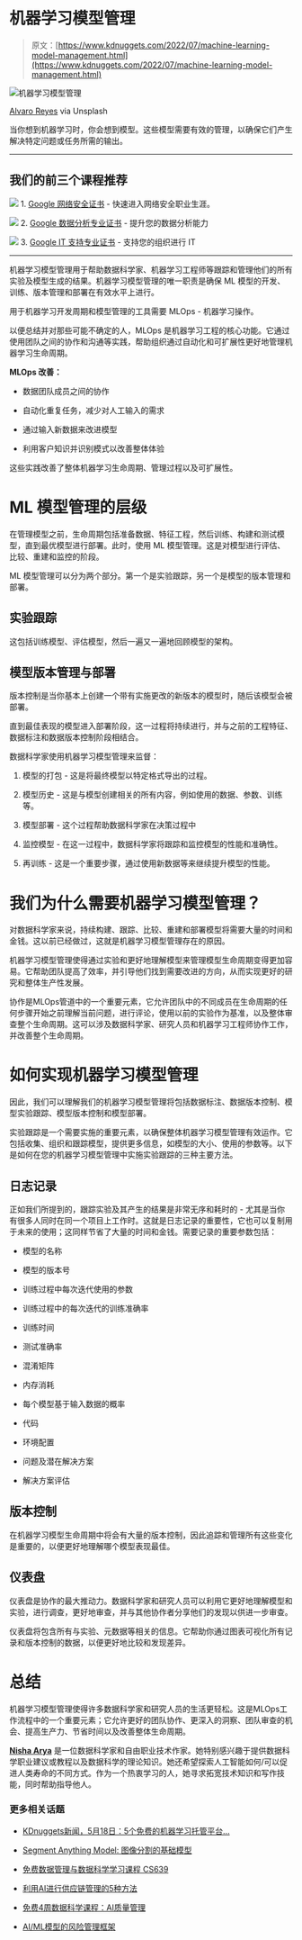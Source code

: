 # 机器学习模型管理

> 原文：[https://www.kdnuggets.com/2022/07/machine-learning-model-management.html](https://www.kdnuggets.com/2022/07/machine-learning-model-management.html)

![机器学习模型管理](../Images/13f8595dfabbdb3b6b21982419357227.png)

[Alvaro Reyes](https://unsplash.com/@alvarordesign) via Unsplash

当你想到机器学习时，你会想到模型。这些模型需要有效的管理，以确保它们产生解决特定问题或任务所需的输出。

* * *

## 我们的前三个课程推荐

![](../Images/0244c01ba9267c002ef39d4907e0b8fb.png) 1\. [Google 网络安全证书](https://www.kdnuggets.com/google-cybersecurity) - 快速进入网络安全职业生涯。

![](../Images/e225c49c3c91745821c8c0368bf04711.png) 2\. [Google 数据分析专业证书](https://www.kdnuggets.com/google-data-analytics) - 提升您的数据分析能力

![](../Images/0244c01ba9267c002ef39d4907e0b8fb.png) 3\. [Google IT 支持专业证书](https://www.kdnuggets.com/google-itsupport) - 支持您的组织进行 IT

* * *

机器学习模型管理用于帮助数据科学家、机器学习工程师等跟踪和管理他们的所有实验及模型生成的结果。机器学习模型管理的唯一职责是确保 ML 模型的开发、训练、版本管理和部署在有效水平上进行。

用于机器学习开发周期和模型管理的工具需要 MLOps - 机器学习操作。

以便总结并对那些可能不确定的人，MLOps 是机器学习工程的核心功能。它通过使用团队之间的协作和沟通等实践，帮助组织通过自动化和可扩展性更好地管理机器学习生命周期。

**MLOps 改善：**

+   数据团队成员之间的协作

+   自动化重复任务，减少对人工输入的需求

+   通过输入新数据来改进模型

+   利用客户知识并识别模式以改善整体体验

这些实践改善了整体机器学习生命周期、管理过程以及可扩展性。

# ML 模型管理的层级

在管理模型之前，生命周期包括准备数据、特征工程，然后训练、构建和测试模型，直到最优模型进行部署。此时，使用 ML 模型管理。这是对模型进行评估、比较、重建和监控的阶段。

ML 模型管理可以分为两个部分。第一个是实验跟踪，另一个是模型的版本管理和部署。

## 实验跟踪

这包括训练模型、评估模型，然后一遍又一遍地回顾模型的架构。

## 模型版本管理与部署

版本控制是当你基本上创建一个带有实施更改的新版本的模型时，随后该模型会被部署。

直到最佳表现的模型进入部署阶段，这一过程将持续进行，并与之前的工程特征、数据标注和数据版本控制阶段相结合。

数据科学家使用机器学习模型管理来监督：

1.  模型的打包 - 这是将最终模型以特定格式导出的过程。

1.  模型历史 - 这是与模型创建相关的所有内容，例如使用的数据、参数、训练等。

1.  模型部署 - 这个过程帮助数据科学家在决策过程中

1.  监控模型 - 在这一过程中，数据科学家将跟踪和监控模型的性能和准确性。

1.  再训练 - 这是一个重要步骤，通过使用新数据等来继续提升模型的性能。

# 我们为什么需要机器学习模型管理？

对数据科学家来说，持续构建、跟踪、比较、重建和部署模型将需要大量的时间和金钱。这以前已经做过，这就是机器学习模型管理存在的原因。

机器学习模型管理使得通过实验和更好地理解模型来管理模型生命周期变得更加容易。它帮助团队提高了效率，并引导他们找到需要改进的方向，从而实现更好的研究和整体生产性发展。

协作是MLOps管道中的一个重要元素，它允许团队中的不同成员在生命周期的任何步骤开始之前理解当前问题，进行评论，使用以前的实验作为基准，以及整体审查整个生命周期。这可以涉及数据科学家、研究人员和机器学习工程师协作工作，并改善整个生命周期。

# 如何实现机器学习模型管理

因此，我们可以理解我们的机器学习模型管理将包括数据标注、数据版本控制、模型实验跟踪、模型版本控制和模型部署。

实验跟踪是一个需要实施的重要元素，以确保整体机器学习模型管理有效运作。它包括收集、组织和跟踪模型，提供更多信息，如模型的大小、使用的参数等。以下是如何在您的机器学习模型管理中实施实验跟踪的三种主要方法。

## 日志记录

正如我们所提到的，跟踪实验及其产生的结果是非常无序和耗时的 - 尤其是当你有很多人同时在同一个项目上工作时。这就是日志记录的重要性，它也可以复制用于未来的使用；这同样节省了大量的时间和金钱。需要记录的重要参数包括：

+   模型的名称

+   模型的版本号

+   训练过程中每次迭代使用的参数

+   训练过程中的每次迭代的训练准确率

+   训练时间

+   测试准确率

+   混淆矩阵

+   内存消耗

+   每个模型基于输入数据的概率

+   代码

+   环境配置

+   问题及潜在解决方案

+   解决方案评估

## 版本控制

在机器学习模型生命周期中将会有大量的版本控制，因此追踪和管理所有这些变化是重要的，以便更好地理解哪个模型表现最佳。

## 仪表盘

仪表盘是协作的最大推动力。数据科学家和研究人员可以利用它更好地理解模型和实验，进行调查，更好地审查，并与其他协作者分享他们的发现以供进一步审查。

仪表盘将包含所有与实验、元数据等相关的信息。它帮助你通过图表可视化所有记录和版本控制的数据，以便更好地比较和发现差异。

# 总结

机器学习模型管理使得许多数据科学家和研究人员的生活更轻松。这是MLOps工作流程中的一个重要元素；它允许更好的团队协作、更深入的洞察、团队审查的机会、提高生产力、节省时间以及改善整体生命周期。

**[Nisha Arya](https://www.linkedin.com/in/nisha-arya-ahmed/)** 是一位数据科学家和自由职业技术作家。她特别感兴趣于提供数据科学职业建议或教程以及数据科学的理论知识。她还希望探索人工智能如何/可以促进人类寿命的不同方式。作为一个热衷学习的人，她寻求拓宽技术知识和写作技能，同时帮助指导他人。

### 更多相关话题

+   [KDnuggets新闻，5月18日：5个免费的机器学习托管平台…](https://www.kdnuggets.com/2022/n20.html)

+   [Segment Anything Model: 图像分割的基础模型](https://www.kdnuggets.com/2023/07/segment-anything-model-foundation-model-image-segmentation.html)

+   [免费数据管理与数据科学学习课程 CS639](https://www.kdnuggets.com/2023/01/free-data-management-data-science-learning-cs639.html)

+   [利用AI进行供应链管理的5种方法](https://www.kdnuggets.com/2022/02/5-ways-ai-supply-chain-management.html)

+   [免费4周数据科学课程：AI质量管理](https://www.kdnuggets.com/2022/02/truera-free-4-week-data-science-course-ai-quality-management.html)

+   [AI/ML模型的风险管理框架](https://www.kdnuggets.com/2022/03/risk-management-framework-aiml-models.html)
